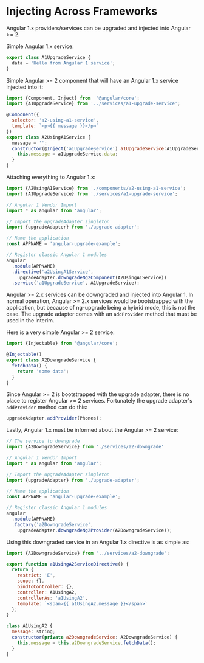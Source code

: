 # Injecting Across Frameworks

Angular 1.x providers/services can be upgraded and injected into Angular >= 2.

Simple Angular 1.x service:

```js
export class A1UpgradeService {
  data = 'Hello from Angular 1 service';
}
```

Simple Angular >= 2 component that will have an Angular 1.x service injected into it:

```js
import {Component, Inject} from  '@angular/core';
import {A1UpgradeService} from '../services/a1-upgrade-service';

@Component({
  selector: 'a2-using-a1-service',
  template: `<p>{{ message }}</p>`
})
export class A2UsingA1Service {
  message = '';
  constructor(@Inject('a1UpgradeService') a1UpgradeService:A1UpgradeService) {
    this.message = a1UpgradeService.data;
  }
}
```

Attaching everything to Angular 1.x:

```js
import {A2UsingA1Service} from './components/a2-using-a1-service';
import {A1UpgradeService} from './services/a1-upgrade-service';

// Angular 1 Vendor Import
import * as angular from 'angular';

// Import the upgradeAdapter singleton
import {upgradeAdapter} from './upgrade-adapter';

// Name the application
const APPNAME = 'angular-upgrade-example';

// Register classic Angular 1 modules
angular
  .module(APPNAME)
  .directive('a2UsingA1Service',
    upgradeAdapter.downgradeNg2Component(A2UsingA1Service))
  .service('a1UpgradeService', A1UpgradeService);

```

Angular >= 2.x services can be downgraded and injected into Angular 1.  In normal
operation, Angular >= 2.x services would be bootstrapped with the application, but
because of ng-upgrade being a hybrid mode, this is not the case.  The upgrade
adapter comes with an `addProvider` method that must be used in the interim.

Here is a very simple Angular >= 2 service:

```js
import {Injectable} from '@angular/core';

@Injectable()
export class A2DowngradeService {
  fetchData() {
    return 'some data';
  }
}
```

Since Angular >= 2 is bootstrapped with the upgrade adapter, there is no place to
register Angular >= 2 services.  Fortunately the upgrade adapter's `addProvider`
method can do this:

```js
upgradeAdapter.addProvider(Phones);

```

Lastly, Angular 1.x must be informed about the Angular >= 2 service:

```js
// The service to downgrade
import {A2DowngradeService} from './services/a2-downgrade'

// Angular 1 Vendor Import
import * as angular from 'angular';

// Import the upgradeAdapter singleton
import {upgradeAdapter} from './upgrade-adapter';

// Name the application
const APPNAME = 'angular-upgrade-example';

// Register classic Angular 1 modules
angular
  .module(APPNAME)
  .factory('a2DowngradeService',
    upgradeAdapter.downgradeNg2Provider(A2DowngradeService));

```

Using this downgraded service in an Angular 1.x directive is as simple as:

```js
import {A2DowngradeService} from '../services/a2-downgrade';

export function a1UsingA2ServiceDirective() {
  return {
    restrict: 'E',
    scope: {},
    bindToController: {},
    controller: A1UsingA2,
    controllerAs: 'a1UsingA2',
    template: `<span>{{ a1UsingA2.message }}</span>`
  };
}

class A1UsingA2 {
  message: string;
  constructor(private a2DowngradeService: A2DowngradeService) {
    this.message = this.a2DowngradeService.fetchData();
  }
}
```
